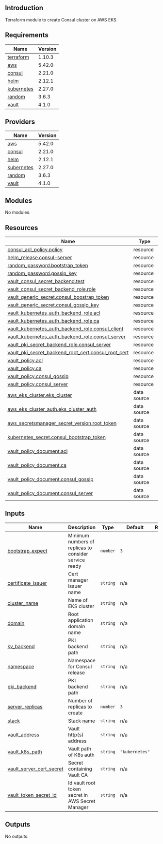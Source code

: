 ## Introduction
Terraform module to create Consul cluster on AWS EKS

<!-- BEGIN_TF_DOCS -->
## Requirements

| Name | Version |
|------|---------|
| <a name="requirement_terraform"></a> [terraform](#requirement\_terraform) | 1.10.3 |
| <a name="requirement_aws"></a> [aws](#requirement\_aws) | 5.42.0 |
| <a name="requirement_consul"></a> [consul](#requirement\_consul) | 2.21.0 |
| <a name="requirement_helm"></a> [helm](#requirement\_helm) | 2.12.1 |
| <a name="requirement_kubernetes"></a> [kubernetes](#requirement\_kubernetes) | 2.27.0 |
| <a name="requirement_random"></a> [random](#requirement\_random) | 3.6.3 |
| <a name="requirement_vault"></a> [vault](#requirement\_vault) | 4.1.0 |

## Providers

| Name | Version |
|------|---------|
| <a name="provider_aws"></a> [aws](#provider\_aws) | 5.42.0 |
| <a name="provider_consul"></a> [consul](#provider\_consul) | 2.21.0 |
| <a name="provider_helm"></a> [helm](#provider\_helm) | 2.12.1 |
| <a name="provider_kubernetes"></a> [kubernetes](#provider\_kubernetes) | 2.27.0 |
| <a name="provider_random"></a> [random](#provider\_random) | 3.6.3 |
| <a name="provider_vault"></a> [vault](#provider\_vault) | 4.1.0 |

## Modules

No modules.

## Resources

| Name | Type |
|------|------|
| [consul_acl_policy.policy](https://registry.terraform.io/providers/hashicorp/consul/2.21.0/docs/resources/acl_policy) | resource |
| [helm_release.consul-server](https://registry.terraform.io/providers/hashicorp/helm/2.12.1/docs/resources/release) | resource |
| [random_password.bootstrap_token](https://registry.terraform.io/providers/hashicorp/random/3.6.3/docs/resources/password) | resource |
| [random_password.gossip_key](https://registry.terraform.io/providers/hashicorp/random/3.6.3/docs/resources/password) | resource |
| [vault_consul_secret_backend.test](https://registry.terraform.io/providers/hashicorp/vault/4.1.0/docs/resources/consul_secret_backend) | resource |
| [vault_consul_secret_backend_role.role](https://registry.terraform.io/providers/hashicorp/vault/4.1.0/docs/resources/consul_secret_backend_role) | resource |
| [vault_generic_secret.consul_boostrap_token](https://registry.terraform.io/providers/hashicorp/vault/4.1.0/docs/resources/generic_secret) | resource |
| [vault_generic_secret.consul_gossip_key](https://registry.terraform.io/providers/hashicorp/vault/4.1.0/docs/resources/generic_secret) | resource |
| [vault_kubernetes_auth_backend_role.acl](https://registry.terraform.io/providers/hashicorp/vault/4.1.0/docs/resources/kubernetes_auth_backend_role) | resource |
| [vault_kubernetes_auth_backend_role.ca](https://registry.terraform.io/providers/hashicorp/vault/4.1.0/docs/resources/kubernetes_auth_backend_role) | resource |
| [vault_kubernetes_auth_backend_role.consul_client](https://registry.terraform.io/providers/hashicorp/vault/4.1.0/docs/resources/kubernetes_auth_backend_role) | resource |
| [vault_kubernetes_auth_backend_role.consul_server](https://registry.terraform.io/providers/hashicorp/vault/4.1.0/docs/resources/kubernetes_auth_backend_role) | resource |
| [vault_pki_secret_backend_role.consul_server](https://registry.terraform.io/providers/hashicorp/vault/4.1.0/docs/resources/pki_secret_backend_role) | resource |
| [vault_pki_secret_backend_root_cert.consul_root_cert](https://registry.terraform.io/providers/hashicorp/vault/4.1.0/docs/resources/pki_secret_backend_root_cert) | resource |
| [vault_policy.acl](https://registry.terraform.io/providers/hashicorp/vault/4.1.0/docs/resources/policy) | resource |
| [vault_policy.ca](https://registry.terraform.io/providers/hashicorp/vault/4.1.0/docs/resources/policy) | resource |
| [vault_policy.consul_gossip](https://registry.terraform.io/providers/hashicorp/vault/4.1.0/docs/resources/policy) | resource |
| [vault_policy.consul_server](https://registry.terraform.io/providers/hashicorp/vault/4.1.0/docs/resources/policy) | resource |
| [aws_eks_cluster.eks_cluster](https://registry.terraform.io/providers/hashicorp/aws/5.42.0/docs/data-sources/eks_cluster) | data source |
| [aws_eks_cluster_auth.eks_cluster_auth](https://registry.terraform.io/providers/hashicorp/aws/5.42.0/docs/data-sources/eks_cluster_auth) | data source |
| [aws_secretsmanager_secret_version.root_token](https://registry.terraform.io/providers/hashicorp/aws/5.42.0/docs/data-sources/secretsmanager_secret_version) | data source |
| [kubernetes_secret.consul_bootstrap_token](https://registry.terraform.io/providers/hashicorp/kubernetes/2.27.0/docs/data-sources/secret) | data source |
| [vault_policy_document.acl](https://registry.terraform.io/providers/hashicorp/vault/4.1.0/docs/data-sources/policy_document) | data source |
| [vault_policy_document.ca](https://registry.terraform.io/providers/hashicorp/vault/4.1.0/docs/data-sources/policy_document) | data source |
| [vault_policy_document.consul_gossip](https://registry.terraform.io/providers/hashicorp/vault/4.1.0/docs/data-sources/policy_document) | data source |
| [vault_policy_document.consul_server](https://registry.terraform.io/providers/hashicorp/vault/4.1.0/docs/data-sources/policy_document) | data source |

## Inputs

| Name | Description | Type | Default | Required |
|------|-------------|------|---------|:--------:|
| <a name="input_bootstrap_expect"></a> [bootstrap\_expect](#input\_bootstrap\_expect) | Minimum numbers of replicas to consider service ready | `number` | `3` | no |
| <a name="input_certificate_issuer"></a> [certificate\_issuer](#input\_certificate\_issuer) | Cert manager issuer name | `string` | n/a | yes |
| <a name="input_cluster_name"></a> [cluster\_name](#input\_cluster\_name) | Name of EKS cluster | `string` | n/a | yes |
| <a name="input_domain"></a> [domain](#input\_domain) | Root application domain name | `string` | n/a | yes |
| <a name="input_kv_backend"></a> [kv\_backend](#input\_kv\_backend) | PKI backend path | `string` | n/a | yes |
| <a name="input_namespace"></a> [namespace](#input\_namespace) | Namespace for Consul release | `string` | n/a | yes |
| <a name="input_pki_backend"></a> [pki\_backend](#input\_pki\_backend) | PKI backend path | `string` | n/a | yes |
| <a name="input_server_replicas"></a> [server\_replicas](#input\_server\_replicas) | Number of replicas to create | `number` | `3` | no |
| <a name="input_stack"></a> [stack](#input\_stack) | Stack name | `string` | n/a | yes |
| <a name="input_vault_address"></a> [vault\_address](#input\_vault\_address) | Vault http(s) address | `string` | n/a | yes |
| <a name="input_vault_k8s_path"></a> [vault\_k8s\_path](#input\_vault\_k8s\_path) | Vault path of K8s auth | `string` | `"kubernetes"` | no |
| <a name="input_vault_server_cert_secret"></a> [vault\_server\_cert\_secret](#input\_vault\_server\_cert\_secret) | Secret containing Vault CA | `string` | n/a | yes |
| <a name="input_vault_token_secret_id"></a> [vault\_token\_secret\_id](#input\_vault\_token\_secret\_id) | Id vault root token secret in AWS Secret Manager | `string` | n/a | yes |

## Outputs

No outputs.
<!-- END_TF_DOCS -->
